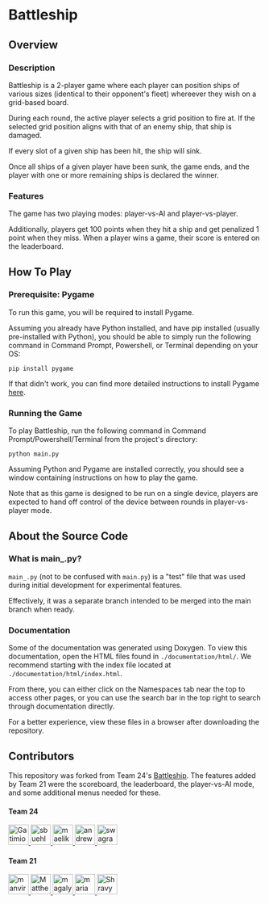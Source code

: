 # Battleship
## Overview
### Description
Battleship is a 2-player game where each player can position ships of various sizes (identical to their opponent's fleet) whereever they wish on a grid-based board.

During each round, the active player selects a grid position to fire at. If the selected grid position aligns with that of an enemy ship, that ship is damaged.

If every slot of a given ship has been hit, the ship will sink.

Once all ships of a given player have been sunk, the game ends, and the player with one or more remaining ships is declared the winner.

### Features
The game has two playing modes: player-vs-AI and player-vs-player. 

Additionally, players get 100 points when they hit a ship and get penalized 1 point when they miss. When a player wins a game, their score is entered on the leaderboard.

## How To Play
### Prerequisite: Pygame
To run this game, you will be required to install Pygame.

Assuming you already have Python installed, and have pip installed (usually pre-installed with Python), you should be able to simply run the following command in Command Prompt, Powershell, or Terminal depending on your OS:

```
pip install pygame
```

If that didn't work, you can find more detailed instructions to install Pygame [here](https://pypi.org/project/pygame/).

### Running the Game
To play Battleship, run the following command in Command Prompt/Powershell/Terminal from the project's directory:

`python main.py`

Assuming Python and Pygame are installed correctly, you should see a window containing instructions on how to play the game.

Note that as this game is designed to be run on a single device, players are expected to hand off control of the device between rounds in player-vs-player mode.

## About the Source Code
### What is main_.py?
`main_.py` (not to be confused with `main.py`) is a "test" file that was used during initial development for experimental features.

Effectively, it was a separate branch intended to be merged into the main branch when ready.

### Documentation
Some of the documentation was generated using Doxygen. To view this documentation, open the HTML files found in `./documentation/html/`. We recommend starting with the index file located at `./documentation/html/index.html`. 

From there, you can either click on the Namespaces tab near the top to access other pages, or you can use the search bar in the top right to search through documentation directly.

For a better experience, view these files in a browser after downloading the repository.

## Contributors
This repository was forked from Team 24's [Battleship](https://github.com/maelikax/EECS581_Project1). The features added by Team 21 were the scoreboard, the leaderboard, the player-vs-AI mode, and some additional menus needed for these.

#### Team 24
<a href="https://github.com/Gatimio" target="_blank" title="Gatimio">
  <img src="https://github.com/Gatimio.png?size=40" height="40" width="40" alt="Gatimio" />
</a>
<a href="https://github.com/sbuehler7524" target="_blank" title="sbuehler7524">
  <img src="https://github.com/sbuehler7524.png?size=40" height="40" width="40" alt="sbuehler7524" />
</a>
<a href="https://github.com/maelikax" target="_blank" title="maelikax">
  <img src="https://github.com/maelikax.png?size=40" height="40" width="40" alt="maelikax" />
</a>
<a href="https://github.com/andrewvand02" target="_blank" title="andrewvand02">
  <img src="https://github.com/andrewvand02.png?size=40" height="40" width="40" alt="andrewvand02" />
</a>
<a href="https://github.com/swagranger011" target="_blank" title="swagranger011">
  <img src="https://github.com/swagranger011.png?size=40" height="40" width="40" alt="swagranger011" />
</a>


#### Team 21
<a href="https://github.com/manvirk21" target="_blank" title="manvirk21">
  <img src="https://github.com/manvirk21.png?size=40" height="40" width="40" alt="manvirk21" />
</a>
<a href="https://github.com/MatthewMcManness" target="_blank" title="MatthewMcManness">
  <img src="https://github.com/MatthewMcManness.png?size=40" height="40" width="40" alt="MatthewMcManness" />
</a>
<a href="https://github.com/magaly3118" target="_blank" title="magaly3118">
  <img src="https://github.com/magaly3118.png?size=40" height="40" width="40" alt="magaly3118" />
</a>
<a href="https://github.com/mariamoraby9" target="_blank" title="mariamoraby9">
  <img src="https://github.com/mariamoraby9.png?size=40" height="40" width="40" alt="mariamoraby9" />
</a>
<a href="https://github.com/ShravyaMatta3" target="_blank" title="ShravyaMatta3">
  <img src="https://github.com/ShravyaMatta3.png?size=40" height="40" width="40" alt="ShravyaMatta3" />
</a>
